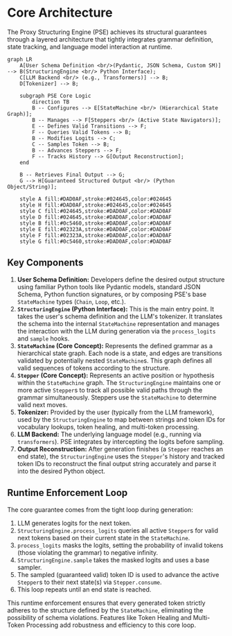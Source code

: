 # Core Architecture

The Proxy Structuring Engine (PSE) achieves its structural guarantees through a layered architecture that tightly integrates grammar definition, state tracking, and language model interaction at runtime.

```mermaid
graph LR
    A[User Schema Definition <br/>(Pydantic, JSON Schema, Custom SM)] --> B(StructuringEngine <br/> Python Interface);
    C[LLM Backend <br/> (e.g., Transformers)] --> B;
    D[Tokenizer] --> B;

    subgraph PSE Core Logic
        direction TB
        B -- Configures --> E[StateMachine <br/> (Hierarchical State Graph)];
        B -- Manages --> F[Steppers <br/> (Active State Navigators)];
        E -- Defines Valid Transitions --> F;
        F -- Queries Valid Tokens --> B;
        B -- Modifies Logits --> C;
        C -- Samples Token --> B;
        B -- Advances Steppers --> F;
        F -- Tracks History --> G[Output Reconstruction];
    end

    B -- Retrieves Final Output --> G;
    G --> H[Guaranteed Structured Output <br/> (Python Object/String)];

    style A fill:#DAD0AF,stroke:#024645,color:#024645
    style H fill:#DAD0AF,stroke:#024645,color:#024645
    style C fill:#024645,stroke:#DAD0AF,color:#DAD0AF
    style D fill:#024645,stroke:#DAD0AF,color:#DAD0AF
    style B fill:#0c5460,stroke:#DAD0AF,color:#DAD0AF
    style E fill:#02323A,stroke:#DAD0AF,color:#DAD0AF
    style F fill:#02323A,stroke:#DAD0AF,color:#DAD0AF
    style G fill:#0c5460,stroke:#DAD0AF,color:#DAD0AF
```

## Key Components

1.  **User Schema Definition:** Developers define the desired output structure using familiar Python tools like Pydantic models, standard JSON Schema, Python function signatures, or by composing PSE's base `StateMachine` types (`Chain`, `Loop`, etc.).
2.  **`StructuringEngine` (Python Interface):** This is the main entry point. It takes the user's schema definition and the LLM's tokenizer. It translates the schema into the internal `StateMachine` representation and manages the interaction with the LLM during generation via the `process_logits` and `sample` hooks.
3.  **`StateMachine` (Core Concept):** Represents the defined grammar as a hierarchical state graph. Each node is a state, and edges are transitions validated by potentially nested `StateMachine`s. This graph defines all valid sequences of tokens according to the structure.
4.  **`Stepper` (Core Concept):** Represents an active position or hypothesis within the `StateMachine` graph. The `StructuringEngine` maintains one or more active `Stepper`s to track all possible valid paths through the grammar simultaneously. Steppers use the `StateMachine` to determine valid next moves.
5.  **Tokenizer:** Provided by the user (typically from the LLM framework), used by the `StructuringEngine` to map between strings and token IDs for vocabulary lookups, token healing, and multi-token processing.
6.  **LLM Backend:** The underlying language model (e.g., running via `transformers`). PSE integrates by intercepting the logits before sampling.
7.  **Output Reconstruction:** After generation finishes (a `Stepper` reaches an end state), the `StructuringEngine` uses the `Stepper`'s history and tracked token IDs to reconstruct the final output string accurately and parse it into the desired Python object.

## Runtime Enforcement Loop

The core guarantee comes from the tight loop during generation:

1.  LLM generates logits for the next token.
2.  `StructuringEngine.process_logits` queries all active `Stepper`s for valid next tokens based on their current state in the `StateMachine`.
3.  `process_logits` masks the logits, setting the probability of invalid tokens (those violating the grammar) to negative infinity.
4.  `StructuringEngine.sample` takes the masked logits and uses a base sampler.
5.  The sampled (guaranteed valid) token ID is used to advance the active `Stepper`s to their next state(s) via `Stepper.consume`.
6.  This loop repeats until an end state is reached.

This runtime enforcement ensures that every generated token strictly adheres to the structure defined by the `StateMachine`, eliminating the possibility of schema violations. Features like Token Healing and Multi-Token Processing add robustness and efficiency to this core loop.